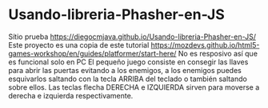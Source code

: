 # Usando-libreria-Phasher-en-JS
Sítio prueba https://diegocmjava.github.io/Usando-libreria-Phasher-en-JS/
Este proyecto es una copia de este tutorial https://mozdevs.github.io/html5-games-workshop/en/guides/platformer/start-here/
No es resposivo así que es funcional solo en PC
El pequeño juego consiste en consegir las llaves para abrir las puertas evitando a los enemigos, a los enemigos puedes esquivarlos saltando con la tecla ARRIBA del teclado o también saltando sobre ellos.
Las teclas flecha DERECHA e IZQUIERDA sirven para moverse a derecha e izquierda respectivamente.
